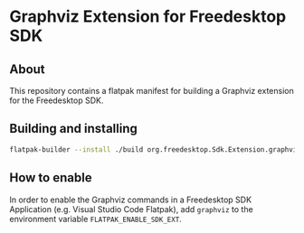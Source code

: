 # Graphviz Extension for Freedesktop SDK

## About
This repository contains a flatpak manifest for building a Graphviz extension for the Freedesktop SDK.

## Building and installing
```sh
flatpak-builder --install ./build org.freedesktop.Sdk.Extension.graphviz.yml
```
## How to enable
In order to enable the Graphviz commands in a Freedesktop SDK Application (e.g. Visual Studio Code Flatpak), add `graphviz` to the environment variable `FLATPAK_ENABLE_SDK_EXT`.
